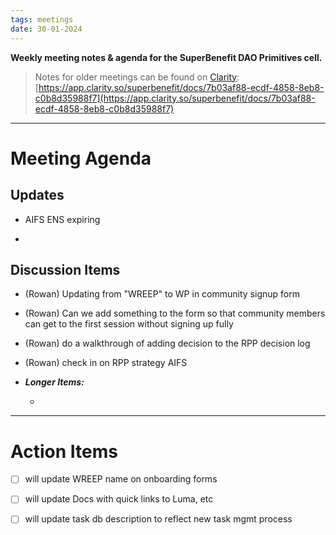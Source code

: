 ```yaml
---
tags: meetings
date: 30-01-2024
---
```

**Weekly meeting notes & agenda for the SuperBenefit DAO Primitives cell.**

> Notes for older meetings can be found on [Clarity](https://app.clarity.so/superbenefit/docs/7b03af88-ecdf-4858-8eb8-c0b8d35988f7):
> [https://app.clarity.so/superbenefit/docs/7b03af88-ecdf-4858-8eb8-c0b8d35988f7](https://app.clarity.so/superbenefit/docs/7b03af88-ecdf-4858-8eb8-c0b8d35988f7)

---

# Meeting Agenda

## Updates

- AIFS ENS expiring 

- 

## Discussion Items

- (Rowan) Updating from "WREEP" to WP in community signup form 

- (Rowan) Can we add something to the form so that community members can get to the first session without signing up fully

- (Rowan) do a walkthrough of adding decision to the RPP decision log

- (Rowan) check in on RPP strategy AIFS

- **_Longer Items:_**

  -  

---

# Action Items

- [ ]  will update WREEP name on onboarding forms

- [ ]  will update Docs with quick links to Luma, etc

- [ ]  will update task db description to reflect new task mgmt process